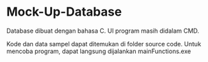 # Mock-Up-Database

Database dibuat dengan bahasa C. UI program masih didalam CMD.

Kode dan data sampel dapat ditemukan di folder source code.
Untuk mencoba program, dapat langsung dijalankan mainFunctions.exe  
